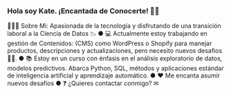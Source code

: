 ### Hola soy Kate. ¡Encantada de Conocerte! 👋🏻
🙋🏻‍♀️ Sobre Mi:
Apasionada de la tecnología y disfrutando de una transición laboral a la Ciencia de Datos 📉
● 💻 Actualmente estoy trabajando en gestión de Contenidos: (CMS) como WordPress o Shopify para manejar productos, descripciones y actualizaciones, pero necesito nuevos desafios 💪🏻.
● 📚 Estoy en un curso con énfasis en el análisis exploratorio de datos, modelos predictivos. Abarca Python, SQL, métodos y aplicaciones estándar de inteligencia artificial y aprendizaje automático.
● ❤ Me encanta asumir nuevos desafios 
● ❓ ¿Quieres contactar conmigo? ✉
